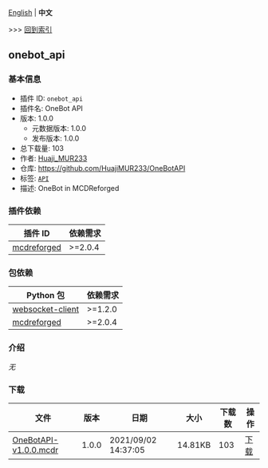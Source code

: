[English](readme.md) | **中文**

\>\>\> [回到索引](/readme-zh_cn.md)

## onebot_api

### 基本信息

- 插件 ID: `onebot_api`
- 插件名: OneBot API
- 版本: 1.0.0
  - 元数据版本: 1.0.0
  - 发布版本: 1.0.0
- 总下载量: 103
- 作者: [Huaji_MUR233](https://github.com/HuajiMUR233)
- 仓库: https://github.com/HuajiMUR233/OneBotAPI
- 标签: [`API`](/labels/api/readme-zh_cn.md)
- 描述: OneBot in MCDReforged

### 插件依赖

| 插件 ID | 依赖需求 |
| --- | --- |
| [mcdreforged](https://github.com/Fallen-Breath/MCDReforged) | \>=2.0.4 |

### 包依赖

| Python 包 | 依赖需求 |
| --- | --- |
| [websocket-client](https://pypi.org/project/websocket-client) | \>=1.2.0 |
| [mcdreforged](https://pypi.org/project/mcdreforged) | \>=2.0.4 |

### 介绍

*无*

### 下载

| 文件 | 版本 | 日期 | 大小 | 下载数 | 操作 |
| --- | --- | --- | --- | --- | --- |
| [OneBotAPI-v1.0.0.mcdr](https://github.com/HuajiMUR233/OneBotAPI/releases/tag/1.0.0) | 1.0.0 | 2021/09/02 14:37:05 | 14.81KB | 103 | [下载](https://github.com/HuajiMUR233/OneBotAPI/releases/download/1.0.0/OneBotAPI-v1.0.0.mcdr) |

